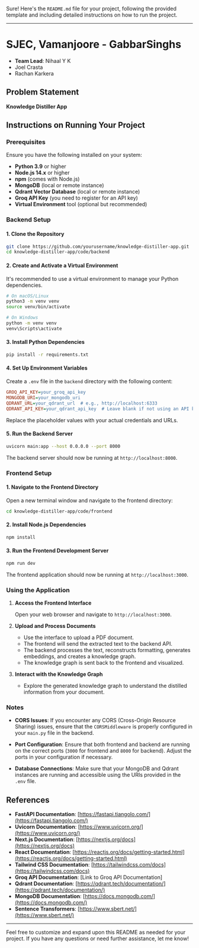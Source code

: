Sure! Here's the `README.md` file for your project, following the provided template and including detailed instructions on how to run the project.

---

# SJEC, Vamanjoore - GabbarSinghs

- **Team Lead**: Nihaal Y K
- Joel Crasta
- Rachan Karkera

## Problem Statement

**Knowledge Distiller App**

## Instructions on Running Your Project

### Prerequisites

Ensure you have the following installed on your system:

- **Python 3.9** or higher
- **Node.js 14.x** or higher
- **npm** (comes with Node.js)
- **MongoDB** (local or remote instance)
- **Qdrant Vector Database** (local or remote instance)
- **Groq API Key** (you need to register for an API key)
- **Virtual Environment** tool (optional but recommended)

### Backend Setup

#### 1. Clone the Repository

```bash
git clone https://github.com/yourusername/knowledge-distiller-app.git
cd knowledge-distiller-app/code/backend
```

#### 2. Create and Activate a Virtual Environment

It's recommended to use a virtual environment to manage your Python dependencies.

```bash
# On macOS/Linux
python3 -m venv venv
source venv/bin/activate

# On Windows
python -m venv venv
venv\Scripts\activate
```

#### 3. Install Python Dependencies

```bash
pip install -r requirements.txt
```

#### 4. Set Up Environment Variables

Create a `.env` file in the `backend` directory with the following content:

```ini
GROQ_API_KEY=your_groq_api_key
MONGODB_URI=your_mongodb_uri
QDRANT_URL=your_qdrant_url  # e.g., http://localhost:6333
QDRANT_API_KEY=your_qdrant_api_key  # Leave blank if not using an API key
```

Replace the placeholder values with your actual credentials and URLs.

#### 5. Run the Backend Server

```bash
uvicorn main:app --host 0.0.0.0 --port 8000
```

The backend server should now be running at `http://localhost:8000`.

### Frontend Setup

#### 1. Navigate to the Frontend Directory

Open a new terminal window and navigate to the frontend directory:

```bash
cd knowledge-distiller-app/code/frontend
```

#### 2. Install Node.js Dependencies

```bash
npm install
```

#### 3. Run the Frontend Development Server

```bash
npm run dev
```

The frontend application should now be running at `http://localhost:3000`.

### Using the Application

1. **Access the Frontend Interface**

   Open your web browser and navigate to `http://localhost:3000`.

2. **Upload and Process Documents**

   - Use the interface to upload a PDF document.
   - The frontend will send the extracted text to the backend API.
   - The backend processes the text, reconstructs formatting, generates embeddings, and creates a knowledge graph.
   - The knowledge graph is sent back to the frontend and visualized.

3. **Interact with the Knowledge Graph**

   - Explore the generated knowledge graph to understand the distilled information from your document.

### Notes

- **CORS Issues**: If you encounter any CORS (Cross-Origin Resource Sharing) issues, ensure that the `CORSMiddleware` is properly configured in your `main.py` file in the backend.

- **Port Configuration**: Ensure that both frontend and backend are running on the correct ports (`3000` for frontend and `8000` for backend). Adjust the ports in your configuration if necessary.

- **Database Connections**: Make sure that your MongoDB and Qdrant instances are running and accessible using the URIs provided in the `.env` file.

## References

- **FastAPI Documentation**: [https://fastapi.tiangolo.com/](https://fastapi.tiangolo.com/)
- **Uvicorn Documentation**: [https://www.uvicorn.org/](https://www.uvicorn.org/)
- **Next.js Documentation**: [https://nextjs.org/docs](https://nextjs.org/docs)
- **React Documentation**: [https://reactjs.org/docs/getting-started.html](https://reactjs.org/docs/getting-started.html)
- **Tailwind CSS Documentation**: [https://tailwindcss.com/docs](https://tailwindcss.com/docs)
- **Groq API Documentation**: [Link to Groq API Documentation]
- **Qdrant Documentation**: [https://qdrant.tech/documentation/](https://qdrant.tech/documentation/)
- **MongoDB Documentation**: [https://docs.mongodb.com/](https://docs.mongodb.com/)
- **Sentence Transformers**: [https://www.sbert.net/](https://www.sbert.net/)

---

Feel free to customize and expand upon this README as needed for your project. If you have any questions or need further assistance, let me know!